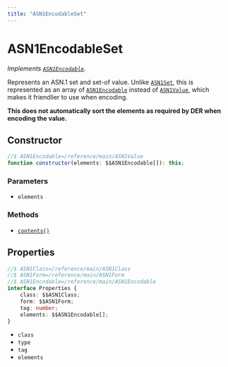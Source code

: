 ```yaml
---
title: "ASN1EncodableSet"
---
```


# ASN1EncodableSet

_Implements [`ASN1Encodable`](/reference/main/ASN1Encodable)._

Represents an ASN.1 set and set-of value. Unlike [`ASN1Set`](/reference/main/ASN1Set), this is represented as an array of [`ASN1Encodable`](/reference/main/ASN1Encodable) instead of [`ASN1Value`](/reference/main/ASN1Value), which makes it friendlier to use when encoding.

**This does not automatically sort the elements as required by DER when encoding the value.**

## Constructor

```ts
//$ ASN1Encodable=/reference/main/ASN1Value
function constructor(elements: $$ASN1Encodable[]): this;
```

### Parameters

- `elements`

### Methods

- [`contents()`](/reference/main/ASN1Set/contents)

## Properties

```ts
//$ ASN1Class=/reference/main/ASN1Class
//$ ASN1Form=/reference/main/ASN1Form
//$ ASN1Encodable=/reference/main/ASN1Encodable
interface Properties {
	class: $$ASN1Class;
	form: $$ASN1Form;
	tag: number;
	elements: $$ASN1Encodable[];
}
```

- `class`
- `type`
- `tag`
- `elements`
